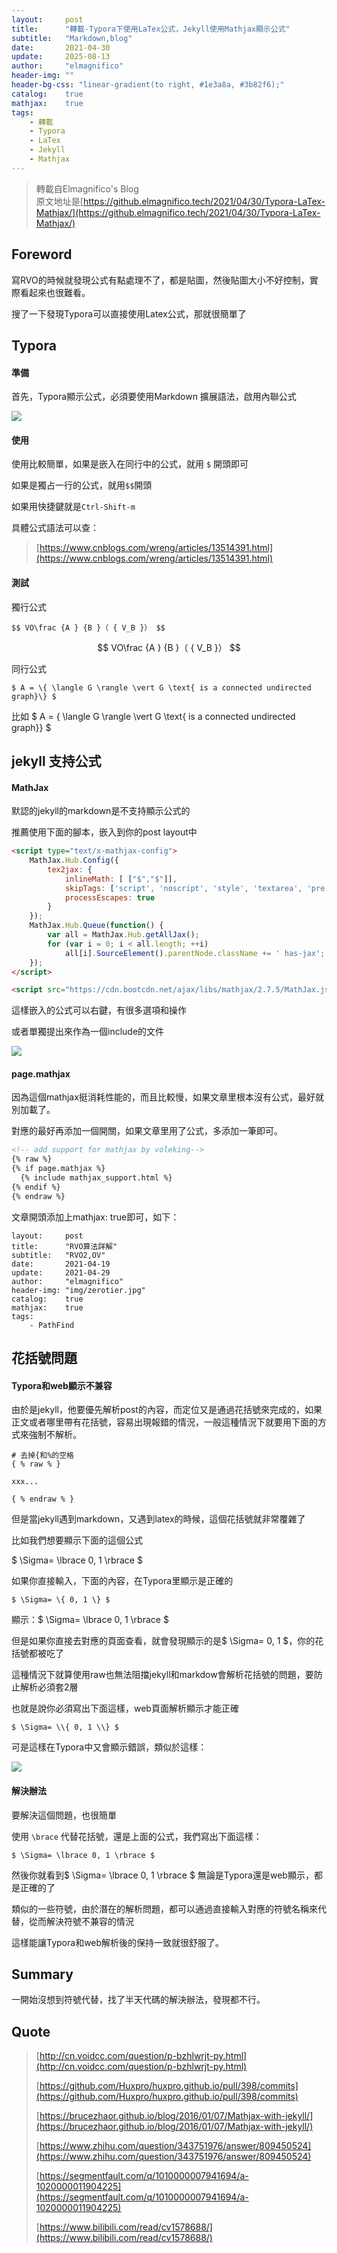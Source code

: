 ```yaml
---
layout:     post
title:      "轉載-Typora下使用LaTex公式，Jekyll使用Mathjax顯示公式"
subtitle:   "Markdown,blog"
date:       2021-04-30
update:     2025-08-13
author:     "elmagnifico"
header-img: ""
header-bg-css: "linear-gradient(to right, #1e3a8a, #3b82f6);"
catalog:    true
mathjax:    true
tags:
    - 轉載
    - Typora
    - LaTex
    - Jekyll
    - Mathjax
---
```


> 轉載自Elmagnifico's Blog <br> 原文地址是[https://github.elmagnifico.tech/2021/04/30/Typora-LaTex-Mathjax/](https://github.elmagnifico.tech/2021/04/30/Typora-LaTex-Mathjax/)

## Foreword

寫RVO的時候就發現公式有點處理不了，都是貼圖，然後貼圖大小不好控制，實際看起來也很難看。

搜了一下發現Typora可以直接使用Latex公式，那就很簡單了



## Typora

#### 準備

首先，Typora顯示公式，必須要使用Markdown 擴展語法，啟用內聯公式

![](https://cdn.jsdelivr.net/gh/allen57218/img@main/img/20250902064252_y7pppdm0it.webp)


#### 使用

使用比較簡單，如果是嵌入在同行中的公式，就用 `$` 開頭即可

如果是獨占一行的公式，就用`$$`開頭

如果用快捷鍵就是`Ctrl-Shift-m`



具體公式語法可以查：

> [https://www.cnblogs.com/wreng/articles/13514391.html](https://www.cnblogs.com/wreng/articles/13514391.html)



#### 測試

獨行公式

```
$$ VO\frac {A } {B }（ { V_B }） $$

```

$$
VO\frac {A } {B }（ { V_B }）
$$

同行公式

```
$ A = \{ \langle G \rangle \vert G \text{ is a connected undirected graph}\} $
```

比如   $ A = \{ \langle G \rangle \vert G \text{ is a connected undirected graph}\} $  



## jekyll 支持公式

#### MathJax

默認的jekyll的markdown是不支持顯示公式的

推薦使用下面的腳本，嵌入到你的post layout中

```html
<script type="text/x-mathjax-config">
    MathJax.Hub.Config({
        tex2jax: {
            inlineMath: [ ["$","$"]],
            skipTags: ['script', 'noscript', 'style', 'textarea', 'pre', 'code'],
            processEscapes: true
        }
    });
    MathJax.Hub.Queue(function() {
        var all = MathJax.Hub.getAllJax();
        for (var i = 0; i < all.length; ++i)
            all[i].SourceElement().parentNode.className += ' has-jax';
    });
</script>

<script src="https://cdn.bootcdn.net/ajax/libs/mathjax/2.7.5/MathJax.js?config=TeX-MML-AM_CHTML"></script>
```

這樣嵌入的公式可以右鍵，有很多選項和操作



或者單獨提出來作為一個include的文件

![](https://cdn.jsdelivr.net/gh/allen57218/img@main/img/20250902064416_mu4hn1pyto.webp)

#### page.mathjax

因為這個mathjax挺消耗性能的，而且比較慢，如果文章里根本沒有公式，最好就別加載了。

對應的最好再添加一個開關，如果文章里用了公式，多添加一筆即可。

```html
<!-- add support for mathjax by voleking-->
{% raw %}
{% if page.mathjax %}
  {% include mathjax_support.html %}
{% endif %}
{% endraw %}
```





文章開頭添加上mathjax:    true即可，如下：

```
layout:     post
title:      "RVO算法詳解"
subtitle:   "RVO2,OV"
date:       2021-04-19
update:     2021-04-29
author:     "elmagnifico"
header-img: "img/zerotier.jpg"
catalog:    true
mathjax:    true
tags:
    - PathFind
```



## 花括號問題

#### Typora和web顯示不兼容

由於是jekyll，他要優先解析post的內容，而定位又是通過花括號來完成的，如果正文或者哪里帶有花括號，容易出現報錯的情況，一般這種情況下就要用下面的方式來強制不解析。

```
# 去掉{和%的空格
{ % raw % }

xxx...

{ % endraw % }
```

但是當jekyll遇到markdown，又遇到latex的時候，這個花括號就非常覆雜了



比如我們想要顯示下面的這個公式

$ \Sigma= \lbrace 0, 1 \rbrace $

如果你直接輸入，下面的內容，在Typora里顯示是正確的

```
$ \Sigma= \{ 0, 1 \} $
```

顯示：$ \Sigma= \lbrace 0, 1 \rbrace $



但是如果你直接去對應的頁面查看，就會發現顯示的是$ \Sigma=  0, 1  $，你的花括號都被吃了

這種情況下就算使用raw也無法阻擋jekyll和markdow會解析花括號的問題，要防止解析必須套2層

也就是說你必須寫出下面這樣，web頁面解析顯示才能正確

```
$ \Sigma= \\{ 0, 1 \\} $
```

可是這樣在Typora中又會顯示錯誤，類似於這樣：

![](https://cdn.jsdelivr.net/gh/allen57218/img@main/img/20250902064523_ax4vzrr6cs.webp)

#### 解決辦法

要解決這個問題，也很簡單

使用 `\brace` 代替花括號，還是上面的公式，我們寫出下面這樣：

```
$ \Sigma= \lbrace 0, 1 \rbrace $
```

然後你就看到$ \Sigma= \lbrace 0, 1 \rbrace $ 無論是Typora還是web顯示，都是正確的了



類似的一些符號，由於潛在的解析問題，都可以通過直接輸入對應的符號名稱來代替，從而解決符號不兼容的情況

這樣能讓Typora和web解析後的保持一致就很舒服了。



## Summary

一開始沒想到符號代替，找了半天代碼的解決辦法，發現都不行。



## Quote

> [http://cn.voidcc.com/question/p-bzhlwrjt-py.html](http://cn.voidcc.com/question/p-bzhlwrjt-py.html)
>
> [https://github.com/Huxpro/huxpro.github.io/pull/398/commits](https://github.com/Huxpro/huxpro.github.io/pull/398/commits)
>
> [https://brucezhaor.github.io/blog/2016/01/07/Mathjax-with-jekyll/](https://brucezhaor.github.io/blog/2016/01/07/Mathjax-with-jekyll/)
>
> [https://www.zhihu.com/question/343751976/answer/809450524](https://www.zhihu.com/question/343751976/answer/809450524)
>
> [https://segmentfault.com/q/1010000007941694/a-1020000011904225](https://segmentfault.com/q/1010000007941694/a-1020000011904225)
>
> [https://www.bilibili.com/read/cv1578688/](https://www.bilibili.com/read/cv1578688/)
